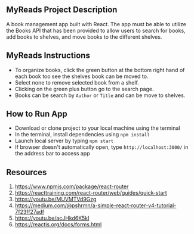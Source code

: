 ## MyReads Project Description
A book management app built with React. The app must be able to utilize the Books API that has been provided to allow users to search for books, add books to shelves, and move books to the different shelves.

## MyReads Instructions
* To organize books, click the green button at the bottom right hand of each book too see the shelves book can be moved to.
* Select none to remove selected book from a shelf.
* Clicking on the green plus button go to the search page.
* Books can be search by `Author` or `Title` and can be move to shelves.

## How to Run App
* Download or clone project to your local machine using the terminal
* In the terminal, install dependencies using `npm install` 
* Launch local server by typing `npm start`
* If browser doesn't automatically open, type `http://localhost:3000/` in the address bar to access app

## Resources
1. https://www.npmjs.com/package/react-router
2. https://reacttraining.com/react-router/web/guides/quick-start
3. https://youtu.be/MUVMTVd9Gzg
4. https://medium.com/@pshrmn/a-simple-react-router-v4-tutorial-7f23ff27adf
5. https://youtu.be/acJHkd6K5kI
6. https://reactjs.org/docs/forms.html